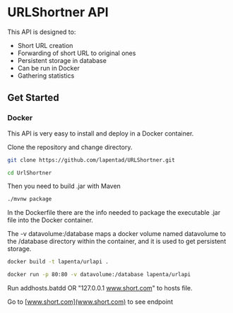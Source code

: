 # URLShortner API
This API is designed to:

  - Short URL creation
  - Forwarding of short URL to original ones
  - Persistent storage in database
  - Can be run in Docker
  - Gathering statistics

## Get Started
### Docker
This API is very easy to install and deploy in a Docker container.

Clone the repository and change directory.

```sh
git clone https://github.com/lapentad/URLShortner.git

cd UrlShortner
```
Then you need to build .jar with Maven

```sh
./mvnw package
```

In the Dockerfile there are the info needed to package the executable .jar file into the Docker container.


The -v datavolume:/database maps a docker volume named datavolume to the /database directory within the container, and it is used to get persistent storage.

```sh
docker build -t lapenta/urlapi .

docker run -p 80:80 -v datavolume:/database lapenta/urlapi
```

Run addhosts.batdd OR "127.0.0.1 www.short.com" to hosts file.

Go to [www.short.com](www.short.com) to see endpoint
